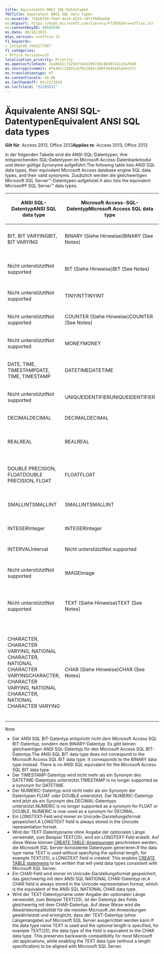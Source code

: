 ```yaml
---
title: Äquivalente ANSI SQL-Datentypen
TOCTitle: Equivalent ANSI SQL data types
ms:assetid: 720abf59-f9ef-4e14-4223-c873f604ad58
ms:mtpsurl: https://msdn.microsoft.com/library/Ff195814(v=office.15)
ms:contentKeyID: 48545599
ms.date: 09/18/2015
mtps_version: v=office.15
f1_keywords:
- jetsql40.chm5277587
f1_categories:
- Office.Version=v15
localization_priority: Priority
ms.openlocfilehash: 3ea0641c7325bfcb4339572bc8b50724115af8d6
ms.sourcegitcommit: 8fe462c32b91c87911942c188f3445e85a54137c
ms.translationtype: HT
ms.contentlocale: de-DE
ms.lasthandoff: 04/23/2019
ms.locfileid: "32293511"
---
```

# <a name="equivalent-ansi-sql-data-types"></a><span data-ttu-id="bc5f8-102">Äquivalente ANSI SQL-Datentypen</span><span class="sxs-lookup"><span data-stu-id="bc5f8-102">Equivalent ANSI SQL data types</span></span>


<span data-ttu-id="bc5f8-103">**Gilt für**: Access 2013, Office 2013</span><span class="sxs-lookup"><span data-stu-id="bc5f8-103">**Applies to**: Access 2013, Office 2013</span></span>

<span data-ttu-id="bc5f8-104">In der folgenden Tabelle sind die ANSI-SQL-Datentypen, ihre entsprechenden SQL-Datentypen im Microsoft Access-Datenbankmodul und deren gültige Synonyme aufgeführt.</span><span class="sxs-lookup"><span data-stu-id="bc5f8-104">The following table lists ANSI SQL data types, their equivalent Microsoft Access database engine SQL data types, and their valid synonyms.</span></span> <span data-ttu-id="bc5f8-105">Zusätzlich werden die gleichwertigen Microsoft SQL Server™-Datentypen aufgelistet.</span><span class="sxs-lookup"><span data-stu-id="bc5f8-105">It also lists the equivalent Microsoft® SQL Server™ data types.</span></span>

<table>
<colgroup>
<col style="width: 25%" />
<col style="width: 25%" />
<col style="width: 25%" />
<col style="width: 25%" />
</colgroup>
<thead>
<tr class="header">
<th><p><span data-ttu-id="bc5f8-106">ANSI SQL-Datentyp</span><span class="sxs-lookup"><span data-stu-id="bc5f8-106">ANSI SQL
data type</span></span></p></th>
<th><p><span data-ttu-id="bc5f8-107">Microsoft Access-SQL-Datentyp</span><span class="sxs-lookup"><span data-stu-id="bc5f8-107">Microsoft Access
SQL data type</span></span></p></th>
<th><p><span data-ttu-id="bc5f8-108">Synonym</span><span class="sxs-lookup"><span data-stu-id="bc5f8-108">Synonym lookup</span></span></p></th>
<th><p><span data-ttu-id="bc5f8-109">Microsoft SQL Server-Datentyp</span><span class="sxs-lookup"><span data-stu-id="bc5f8-109">Microsoft SQL
Server data type</span></span></p></th>
</tr>
</thead>
<tbody>
<tr class="odd">
<td><p><span data-ttu-id="bc5f8-110">BIT, BIT VARYING</span><span class="sxs-lookup"><span data-stu-id="bc5f8-110">BIT, BIT VARYING</span></span></p></td>
<td><p><span data-ttu-id="bc5f8-111">BINARY (Siehe Hinweise)</span><span class="sxs-lookup"><span data-stu-id="bc5f8-111">BINARY (See Notes)</span></span></p></td>
<td><p><span data-ttu-id="bc5f8-112">VARBINARY, BINARY VARYING BIT VARYING</span><span class="sxs-lookup"><span data-stu-id="bc5f8-112">VARBINARY,
BINARY VARYING
BIT VARYING</span></span></p></td>
<td><p><span data-ttu-id="bc5f8-113">BINARY, VARBINARY</span><span class="sxs-lookup"><span data-stu-id="bc5f8-113">BINARY, VARBINARY</span></span></p></td>
</tr>
<tr class="even">
<td><p><span data-ttu-id="bc5f8-114">Nicht unterstützt</span><span class="sxs-lookup"><span data-stu-id="bc5f8-114">Not supported</span></span></p></td>
<td><p><span data-ttu-id="bc5f8-115">BIT (Siehe Hinweise)</span><span class="sxs-lookup"><span data-stu-id="bc5f8-115">BIT (See Notes)</span></span></p></td>
<td><p><span data-ttu-id="bc5f8-116">BOOLEAN, LOGICAL, LOGICAL1, YESNO</span><span class="sxs-lookup"><span data-stu-id="bc5f8-116">BOOLEAN, LOGICAL, LOGICAL1, YESNO</span></span></p></td>
<td><p><span data-ttu-id="bc5f8-117">BIT</span><span class="sxs-lookup"><span data-stu-id="bc5f8-117">BIT</span></span></p></td>
</tr>
<tr class="odd">
<td><p><span data-ttu-id="bc5f8-118">Nicht unterstützt</span><span class="sxs-lookup"><span data-stu-id="bc5f8-118">Not supported</span></span></p></td>
<td><p><span data-ttu-id="bc5f8-119">TINYINT</span><span class="sxs-lookup"><span data-stu-id="bc5f8-119">TINYINT</span></span></p></td>
<td><p><span data-ttu-id="bc5f8-120">INTEGER1, BYTE</span><span class="sxs-lookup"><span data-stu-id="bc5f8-120">INTEGER1, BYTE</span></span></p></td>
<td><p><span data-ttu-id="bc5f8-121">TINYINT</span><span class="sxs-lookup"><span data-stu-id="bc5f8-121">TINYINT</span></span></p></td>
</tr>
<tr class="even">
<td><p><span data-ttu-id="bc5f8-122">Nicht unterstützt</span><span class="sxs-lookup"><span data-stu-id="bc5f8-122">Not supported</span></span></p></td>
<td><p><span data-ttu-id="bc5f8-123">COUNTER (Siehe Hinweise)</span><span class="sxs-lookup"><span data-stu-id="bc5f8-123">COUNTER (See Notes)</span></span></p></td>
<td><p><span data-ttu-id="bc5f8-124">AUTOINCREMENT</span><span class="sxs-lookup"><span data-stu-id="bc5f8-124">AUTOINCREMENT</span></span></p></td>
<td><p><span data-ttu-id="bc5f8-125">(Siehe Hinweise)</span><span class="sxs-lookup"><span data-stu-id="bc5f8-125">(See Notes)</span></span></p></td>
</tr>
<tr class="odd">
<td><p><span data-ttu-id="bc5f8-126">Nicht unterstützt</span><span class="sxs-lookup"><span data-stu-id="bc5f8-126">Not supported</span></span></p></td>
<td><p><span data-ttu-id="bc5f8-127">MONEY</span><span class="sxs-lookup"><span data-stu-id="bc5f8-127">MONEY</span></span></p></td>
<td><p><span data-ttu-id="bc5f8-128">CURRENCY</span><span class="sxs-lookup"><span data-stu-id="bc5f8-128">CURRENCY</span></span></p></td>
<td><p><span data-ttu-id="bc5f8-129">MONEY</span><span class="sxs-lookup"><span data-stu-id="bc5f8-129">MONEY</span></span></p></td>
</tr>
<tr class="even">
<td><p><span data-ttu-id="bc5f8-130">DATE, TIME, TIMESTAMP</span><span class="sxs-lookup"><span data-stu-id="bc5f8-130">DATE, TIME, TIMESTAMP</span></span></p></td>
<td><p><span data-ttu-id="bc5f8-131">DATETIME</span><span class="sxs-lookup"><span data-stu-id="bc5f8-131">DATETIME</span></span></p></td>
<td><p><span data-ttu-id="bc5f8-132">DATE, TIME (Siehe Hinweise)</span><span class="sxs-lookup"><span data-stu-id="bc5f8-132">DATE, TIME  (See Notes)</span></span></p></td>
<td><p><span data-ttu-id="bc5f8-133">DATETIME</span><span class="sxs-lookup"><span data-stu-id="bc5f8-133">DATETIME</span></span></p></td>
</tr>
<tr class="odd">
<td><p><span data-ttu-id="bc5f8-134">Nicht unterstützt</span><span class="sxs-lookup"><span data-stu-id="bc5f8-134">Not supported</span></span></p></td>
<td><p><span data-ttu-id="bc5f8-135">UNIQUEIDENTIFIER</span><span class="sxs-lookup"><span data-stu-id="bc5f8-135">UNIQUEIDENTIFIER</span></span></p></td>
<td><p><span data-ttu-id="bc5f8-136">GUID</span><span class="sxs-lookup"><span data-stu-id="bc5f8-136">GUID</span></span></p></td>
<td><p><span data-ttu-id="bc5f8-137">UNIQUEIDENTIFIER</span><span class="sxs-lookup"><span data-stu-id="bc5f8-137">UNIQUEIDENTIFIER</span></span></p></td>
</tr>
<tr class="even">
<td><p><span data-ttu-id="bc5f8-138">DECIMAL</span><span class="sxs-lookup"><span data-stu-id="bc5f8-138">DECIMAL</span></span></p></td>
<td><p><span data-ttu-id="bc5f8-139">DECIMAL</span><span class="sxs-lookup"><span data-stu-id="bc5f8-139">DECIMAL</span></span></p></td>
<td><p><span data-ttu-id="bc5f8-140">NUMERIC, DEC</span><span class="sxs-lookup"><span data-stu-id="bc5f8-140">NUMERIC, DEC</span></span></p></td>
<td><p><span data-ttu-id="bc5f8-141">DECIMAL</span><span class="sxs-lookup"><span data-stu-id="bc5f8-141">DECIMAL</span></span></p></td>
</tr>
<tr class="odd">
<td><p><span data-ttu-id="bc5f8-142">REAL</span><span class="sxs-lookup"><span data-stu-id="bc5f8-142">REAL</span></span></p></td>
<td><p><span data-ttu-id="bc5f8-143">REAL</span><span class="sxs-lookup"><span data-stu-id="bc5f8-143">REAL</span></span></p></td>
<td><p><span data-ttu-id="bc5f8-144">SINGLE, FLOAT4, IEEESINGLE</span><span class="sxs-lookup"><span data-stu-id="bc5f8-144">SINGLE, FLOAT4, IEEESINGLE</span></span></p></td>
<td><p><span data-ttu-id="bc5f8-145">REAL</span><span class="sxs-lookup"><span data-stu-id="bc5f8-145">REAL</span></span></p></td>
</tr>
<tr class="even">
<td><p><span data-ttu-id="bc5f8-146">DOUBLE PRECISION, FLOAT</span><span class="sxs-lookup"><span data-stu-id="bc5f8-146">DOUBLE PRECISION, FLOAT</span></span></p></td>
<td><p><span data-ttu-id="bc5f8-147">FLOAT</span><span class="sxs-lookup"><span data-stu-id="bc5f8-147">FLOAT</span></span></p></td>
<td><p><span data-ttu-id="bc5f8-148">DOUBLE, FLOAT8, IEEEDOUBLE, NUMBER (Siehe Hinweise)</span><span class="sxs-lookup"><span data-stu-id="bc5f8-148">DOUBLE, FLOAT8, IEEEDOUBLE, NUMBER (See Notes)</span></span></p></td>
<td><p><span data-ttu-id="bc5f8-149">FLOAT</span><span class="sxs-lookup"><span data-stu-id="bc5f8-149">FLOAT</span></span></p></td>
</tr>
<tr class="odd">
<td><p><span data-ttu-id="bc5f8-150">SMALLINT</span><span class="sxs-lookup"><span data-stu-id="bc5f8-150">SMALLINT</span></span></p></td>
<td><p><span data-ttu-id="bc5f8-151">SMALLINT</span><span class="sxs-lookup"><span data-stu-id="bc5f8-151">SMALLINT</span></span></p></td>
<td><p><span data-ttu-id="bc5f8-152">SHORT, INTEGER2</span><span class="sxs-lookup"><span data-stu-id="bc5f8-152">SHORT, INTEGER2</span></span></p></td>
<td><p><span data-ttu-id="bc5f8-153">SMALLINT</span><span class="sxs-lookup"><span data-stu-id="bc5f8-153">SMALLINT</span></span></p></td>
</tr>
<tr class="even">
<td><p><span data-ttu-id="bc5f8-154">INTEGER</span><span class="sxs-lookup"><span data-stu-id="bc5f8-154">Integer</span></span></p></td>
<td><p><span data-ttu-id="bc5f8-155">INTEGER</span><span class="sxs-lookup"><span data-stu-id="bc5f8-155">Integer</span></span></p></td>
<td><p><span data-ttu-id="bc5f8-156">LONG, INT, INTEGER4</span><span class="sxs-lookup"><span data-stu-id="bc5f8-156">LONG, INT, INTEGER4</span></span></p></td>
<td><p><span data-ttu-id="bc5f8-157">INTEGER</span><span class="sxs-lookup"><span data-stu-id="bc5f8-157">Integer</span></span></p></td>
</tr>
<tr class="odd">
<td><p><span data-ttu-id="bc5f8-158">INTERVAL</span><span class="sxs-lookup"><span data-stu-id="bc5f8-158">Interval</span></span></p></td>
<td><p><span data-ttu-id="bc5f8-159">Nicht unterstützt</span><span class="sxs-lookup"><span data-stu-id="bc5f8-159">Not supported</span></span></p></td>
<td><p></p></td>
<td><p><span data-ttu-id="bc5f8-160">Nicht unterstützt</span><span class="sxs-lookup"><span data-stu-id="bc5f8-160">Not supported</span></span></p></td>
</tr>
<tr class="even">
<td><p><span data-ttu-id="bc5f8-161">Nicht unterstützt</span><span class="sxs-lookup"><span data-stu-id="bc5f8-161">Not supported</span></span></p></td>
<td><p><span data-ttu-id="bc5f8-162">IMAGE</span><span class="sxs-lookup"><span data-stu-id="bc5f8-162">Image</span></span></p></td>
<td><p><span data-ttu-id="bc5f8-163">LONGBINARY, GENERAL, OLEOBJECT</span><span class="sxs-lookup"><span data-stu-id="bc5f8-163">LONGBINARY,  GENERAL, OLEOBJECT</span></span></p></td>
<td><p><span data-ttu-id="bc5f8-164">IMAGE</span><span class="sxs-lookup"><span data-stu-id="bc5f8-164">Image</span></span></p></td>
</tr>
<tr class="odd">
<td><p><span data-ttu-id="bc5f8-165">Nicht unterstützt</span><span class="sxs-lookup"><span data-stu-id="bc5f8-165">Not supported</span></span></p></td>
<td><p><span data-ttu-id="bc5f8-166">TEXT (Siehe Hinweise)</span><span class="sxs-lookup"><span data-stu-id="bc5f8-166">TEXT  (See Notes)</span></span></p></td>
<td><p><span data-ttu-id="bc5f8-167">LONGTEXT, LONGCHAR, MEMO, NOTE, NTEXT (Siehe Hinweise)</span><span class="sxs-lookup"><span data-stu-id="bc5f8-167">LONGTEXT, LONGCHAR, MEMO, NOTE, NTEXT (See Notes)</span></span></p></td>
<td><p><span data-ttu-id="bc5f8-168">TEXT</span><span class="sxs-lookup"><span data-stu-id="bc5f8-168">TEXT</span></span></p></td>
</tr>
<tr class="even">
<td><p><span data-ttu-id="bc5f8-169">CHARACTER, CHARACTER VARYING, NATIONAL CHARACTER, NATIONAL CHARACTER VARYING</span><span class="sxs-lookup"><span data-stu-id="bc5f8-169">CHARACTER, CHARACTER VARYING, NATIONAL CHARACTER, NATIONAL CHARACTER VARYING</span></span></p></td>
<td><p><span data-ttu-id="bc5f8-170">CHAR (Siehe Hinweise)</span><span class="sxs-lookup"><span data-stu-id="bc5f8-170">CHAR (See Notes)</span></span></p></td>
<td><p><span data-ttu-id="bc5f8-171">TEXT(n), ALPHANUMERIC, CHARACTER, STRING, VARCHAR, CHARACTER VARYING, NCHAR, NATIONAL CHARACTER, NATIONAL CHAR, NATIONAL CHARACTER VARYING, NATIONAL CHAR VARYING (See Notes)</span><span class="sxs-lookup"><span data-stu-id="bc5f8-171">TEXT(n), ALPHANUMERIC,  CHARACTER, STRING, VARCHAR, CHARACTER VARYING, NCHAR, NATIONAL CHARACTER, NATIONAL CHAR, NATIONAL CHARACTER VARYING, NATIONAL CHAR VARYING (See Notes)</span></span></p></td>
<td><p><span data-ttu-id="bc5f8-172">CHAR, VARCHAR, NCHAR, NVARCHAR</span><span class="sxs-lookup"><span data-stu-id="bc5f8-172">CHAR, VARCHAR, NCHAR, NVARCHAR</span></span></p></td>
</tr>
</tbody>
</table>



> [!NOTE]
> - <span data-ttu-id="bc5f8-p102">Der ANSI SQL BIT-Datentyp entspricht nicht dem Microsoft Access SQL BIT-Datentyp, sondern dem BINARY-Datentyp. Es gibt keinen gleichwertigen ANSI SQL-Datentyp für den Microsoft Access SQL BIT-Datentyp.</span><span class="sxs-lookup"><span data-stu-id="bc5f8-p102">The ANSI SQL BIT data type does not correspond to the Microsoft Access SQL BIT data type. It corresponds to the BINARY data type instead. There is no ANSI SQL equivalent for the Microsoft Access SQL BIT data type.</span></span>
> - <span data-ttu-id="bc5f8-176">Der TIMESTAMP-Datentyp wird nicht mehr als ein Synonym des DATETIME-Datentyps unterstützt.</span><span class="sxs-lookup"><span data-stu-id="bc5f8-176">TIMESTAMP is no longer supported as a synonym for DATETIME.</span></span>
> - <span data-ttu-id="bc5f8-p103">Der NUMERIC-Datentyp wird nicht mehr als ein Synonym der Datentypen FLOAT oder DOUBLE unterstützt. Der NUMERIC-Datentyp wird jetzt als ein Synonym des DECIMAL-Datentyps unterstützt.</span><span class="sxs-lookup"><span data-stu-id="bc5f8-p103">NUMERIC is no longer supported as a synonym for FLOAT or DOUBLE. NUMERIC is now used as a synonym for DECIMAL.</span></span>
> - <span data-ttu-id="bc5f8-179">Ein LONGTEXT-Feld wird immer im Unicode-Darstellungsformat gespeichert.</span><span class="sxs-lookup"><span data-stu-id="bc5f8-179">A LONGTEXT field is always stored in the Unicode representation format.</span></span>
> - <span data-ttu-id="bc5f8-p104">Wird der TEXT-Datentypname ohne Angabe der optionalen Länge verwendet, zum Beispiel TEXT(25), wird ein LONGTEXT-Feld erstellt. Auf diese Weise können [CREATE TABLE-Anweisungen](create-table-statement-microsoft-access-sql.md) geschrieben werden, die Microsoft SQL Server-konsistente Datentypen generieren.</span><span class="sxs-lookup"><span data-stu-id="bc5f8-p104">If the data type name TEXT is used without specifying the optional length, for example TEXT(25), a LONGTEXT field is created. This enables [CREATE TABLE statements](create-table-statement-microsoft-access-sql.md) to be written that will yield data types consistent with Microsoft SQL Server.</span></span>
> - <span data-ttu-id="bc5f8-182">Ein CHAR-Feld wird immer im Unicode-Darstellungsformat gespeichert, das gleichwertig mit dem ANSI SQL NATIONAL CHAR-Datentyp ist.</span><span class="sxs-lookup"><span data-stu-id="bc5f8-182">A CHAR field is always stored in the Unicode representation format, which is the equivalent of the ANSI SQL NATIONAL CHAR data type.</span></span>
> - <span data-ttu-id="bc5f8-p105">Wird der TEXT-Datentypname unter Angabe der optionalen Länge verwendet, zum Beispiel TEXT(25), ist der Datentyp des Felds gleichwertig mit dem CHAR-Datentyp. Auf diese Weise wird die Abwärtskompatibilität für die meisten Microsoft Jet-Anwendungen gewährleistet und ermöglicht, dass der TEXT-Datentyp (ohne Längenangabe) auf Microsoft SQL Server ausgerichtet werden kann.</span><span class="sxs-lookup"><span data-stu-id="bc5f8-p105">If the data type name TEXT is used and the optional length is specified, for example TEXT(25), the data type of the field is equivalent to the CHAR data type. This preserves backwards compatibility for most Microsoft Jet applications, while enabling the TEXT data type (without a length specification) to be aligned with Microsoft SQL Server.</span></span>


